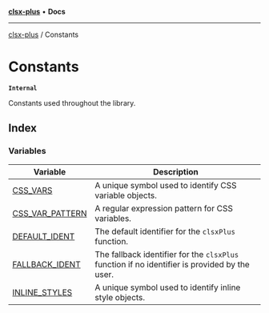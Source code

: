 [**clsx-plus**](README.md) • **Docs**

---

[clsx-plus](README.md) / Constants

# Constants

**`Internal`**

Constants used throughout the library.

## Index

### Variables

| Variable                                                 | Description                                                                                   |
| -------------------------------------------------------- | --------------------------------------------------------------------------------------------- |
| [CSS_VARS](Constants.Variable.CSS_VARS.md)               | A unique symbol used to identify CSS variable objects.                                        |
| [CSS_VAR_PATTERN](Constants.Variable.CSS_VAR_PATTERN.md) | A regular expression pattern for CSS variables.                                               |
| [DEFAULT_IDENT](Constants.Variable.DEFAULT_IDENT.md)     | The default identifier for the `clsxPlus` function.                                           |
| [FALLBACK_IDENT](Constants.Variable.FALLBACK_IDENT.md)   | The fallback identifier for the `clsxPlus` function if no identifier is provided by the user. |
| [INLINE_STYLES](Constants.Variable.INLINE_STYLES.md)     | A unique symbol used to identify inline style objects.                                        |
